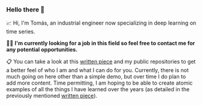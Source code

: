 ### Hello there 👋
📈 Hi, I'm Tomás, an industrial engineer now specializing in deep learning on time series.

👨‍💻 **I'm currently looking for a job in this field so feel free to contact me for any potential opportunities.**

📋 You can take a look at this [written piece](tobemo.github.io) and my public repositories to get a better feel of who I am and what I can do for you.
Currently, there is not much going on here other than a simple demo, but over time I do plan to add more content.
Time permitting, I am hoping to be able to create atomic examples of all the things I have learned over the years (as detailed in the previously mentioned [written piece](tobemo.github.io)).
